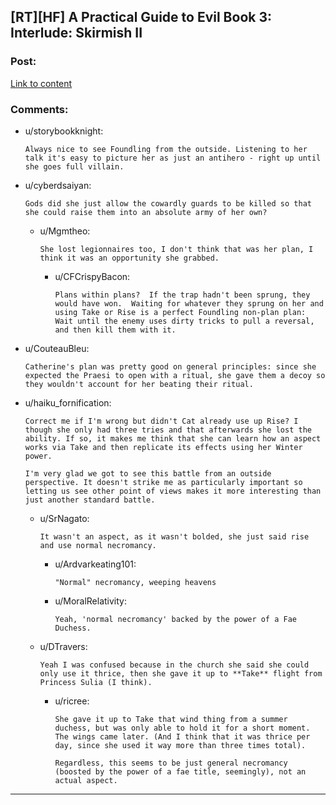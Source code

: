 ## [RT][HF] A Practical Guide to Evil Book 3: Interlude: Skirmish II

### Post:

[Link to content](https://practicalguidetoevil.wordpress.com/2017/12/25/interlude-skirmish-ii/)

### Comments:

- u/storybookknight:
  ```
  Always nice to see Foundling from the outside. Listening to her talk it's easy to picture her as just an antihero - right up until she goes full villain.
  ```

- u/cyberdsaiyan:
  ```
  Gods did she just allow the cowardly guards to be killed so that she could raise them into an absolute army of her own?
  ```

  - u/Mgmtheo:
    ```
    She lost legionnaires too, I don't think that was her plan, I think it was an opportunity she grabbed.
    ```

    - u/CFCrispyBacon:
      ```
      Plans within plans?  If the trap hadn't been sprung, they would have won.  Waiting for whatever they sprung on her and using Take or Rise is a perfect Foundling non-plan plan: Wait until the enemy uses dirty tricks to pull a reversal, and then kill them with it.
      ```

- u/CouteauBleu:
  ```
  Catherine's plan was pretty good on general principles: since she expected the Praesi to open with a ritual, she gave them a decoy so they wouldn't account for her beating their ritual.
  ```

- u/haiku_fornification:
  ```
  Correct me if I'm wrong but didn't Cat already use up Rise? I though she only had three tries and that afterwards she lost the ability. If so, it makes me think that she can learn how an aspect works via Take and then replicate its effects using her Winter power. 

  I'm very glad we got to see this battle from an outside perspective. It doesn't strike me as particularly important so letting us see other point of views makes it more interesting than just another standard battle.
  ```

  - u/SrNagato:
    ```
    It wasn't an aspect, as it wasn't bolded, she just said rise and use normal necromancy.
    ```

    - u/Ardvarkeating101:
      ```
      "Normal" necromancy, weeping heavens
      ```

    - u/MoralRelativity:
      ```
      Yeah, 'normal necromancy' backed by the power of a Fae Duchess.
      ```

  - u/DTravers:
    ```
    Yeah I was confused because in the church she said she could only use it thrice, then she gave it up to **Take** flight from Princess Sulia (I think).
    ```

    - u/ricree:
      ```
      She gave it up to Take that wind thing from a summer duchess, but was only able to hold it for a short moment. The wings came later. (And I think that it was thrice per day, since she used it way more than three times total).

      Regardless, this seems to be just general necromancy (boosted by the power of a fae title, seemingly), not an actual aspect.
      ```

---

